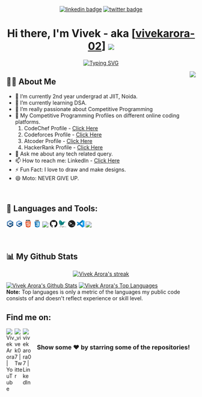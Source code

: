 <div align="center">
  
  
[![linkedin badge](https://img.shields.io/badge/Vivek_Arora-30302f?style=flat&logo=linkedin)](https://www.linkedin.com/in/vivekarora07/)
[![twitter badge](https://img.shields.io/badge/@_vivek07-30302f?style=flat&logo=twitter)](https://twitter.com/_vivek07?s=08)


  <h1>Hi there, I'm Vivek - aka [<a href="https://github.com/vivekarora-02">vivekarora-02</a>]  <img src="https://media.giphy.com/media/hvRJCLFzcasrR4ia7z/giphy.gif" width="30px"></h1>

[![Typing SVG](https://readme-typing-svg.herokuapp.com?font=Robot-Bold&size=30&color=fff&center=true&vCenter=true&width=900&height=110&lines=Competetive+Programmer;Passionate+Developer;CSE+Sophomore)](https://git.io/typing-svg)

  
</div>
  
<!-- ## Hi there 👋 

## I am a Fast Learner, FullStack Developer, Competetive Programmer -->

<img align="right" src="./codingcat.gif"/>

## 🙋‍♂️ About Me
- 🔭 I’m currently 2nd year undergrad at JIIT, Noida.
- 🌱 I’m currently learning DSA.
- 🤔 I’m really passionate about Competitive Programming
- 🤠 My Competitive Programming Profiles on different online coding platforms.
     1. CodeChef Profile - [Click Here](https://www.codechef.com/users/vivek_arora)
     2. Codeforces Profile - [Click Here](https://codeforces.com/profile/vivek_arora02)
     3. Atcoder Profile - [Click Here](https://atcoder.jp/users/vivek_arora)
     4. HackerRank Profile - [Click Here](https://www.hackerrank.com/vivek_arora2024)
- 💬 Ask me about any tech related query.
- 📫 How to reach me: LinkedIn - [Click Here](https://www.linkedin.com/in/vivekarora07/)
- ⚡ Fun Fact: I love to draw and make designs.
- 😄 Moto: NEVER GIVE UP.


<br/>

## 🚀 Languages and Tools:

<code><img height="20" src="https://raw.githubusercontent.com/github/explore/80688e429a7d4ef2fca1e82350fe8e3517d3494d/topics/cpp/cpp.png"></code>
<code><img height="20" src="https://raw.githubusercontent.com/github/explore/80688e429a7d4ef2fca1e82350fe8e3517d3494d/topics/c/c.png"></code>
<code><img height="20" src="https://raw.githubusercontent.com/github/explore/80688e429a7d4ef2fca1e82350fe8e3517d3494d/topics/html/html.png"></code>
<code><img height="20" src="https://raw.githubusercontent.com/github/explore/80688e429a7d4ef2fca1e82350fe8e3517d3494d/topics/css/css.png"></code>
<code><img height="20" src="https://img.icons8.com/color/48/000000/git.png"></code>
<code><img height="20" src="https://raw.githubusercontent.com/github/explore/78df643247d429f6cc873026c0622819ad797942/topics/github/github.png"></code>
<code><img height="20" src="https://raw.githubusercontent.com/github/explore/78df643247d429f6cc873026c0622819ad797942/topics/latex/latex.png"></code>
<code><img height="20" src="https://raw.githubusercontent.com/github/explore/80688e429a7d4ef2fca1e82350fe8e3517d3494d/topics/terminal/terminal.png"></code>
<code><img height="20" src="https://raw.githubusercontent.com/github/explore/80688e429a7d4ef2fca1e82350fe8e3517d3494d/topics/visual-studio-code/visual-studio-code.png"></code> 
<code><img height="20" src="https://www.vectorlogo.zone/logos/google_cloud/google_cloud-icon.svg"></code> 
</p>
<br>


## 📊 My Github Stats

<p align="center">
    <a href="https://github.com/vivekarora-02/github-readme-streak-stats">
        <img title="🔥 Get streak stats for your profile at git.io/streak-stats" alt="Vivek Arora's streak" src="https://github-readme-streak-stats.herokuapp.com/?user=vivekarora-02&theme=black-ice&hide_border=true&stroke=0000&background=060A0CD0"/>
    </a>
</p>

<a href="https://github.com/vivekarora-02/github-readme-stats"><img alt="Vivek Arora's Github Stats" src="https://github-readme-stats.vercel.app/api?username=vivekarora-02&show_icons=true&count_private=true&theme=react&hide_border=true&bg_color=0D1117" /></a>
<a href="https://github.com/vivekarora-02/github-readme-stats"><img alt="Vivek Arora's Top Languages" src="https://github-readme-stats.vercel.app/api/top-langs/?username=vivekarora-02&langs_count=8&count_private=true&layout=compact&theme=react&hide_border=true&bg_color=0D1117"/></a>
<br/>
<b>Note:</b> Top languages is only a metric of the languages my public code consists of and doesn't reflect experience or skill level.

## Find me on:
[<img align="left" alt="Vivek Arora | YouTube" width="22px" src="https://cdn.jsdelivr.net/npm/simple-icons@v3/icons/youtube.svg" />][youtube]
[<img align="left" alt="_vivek07 | Twitter" width="22px" src="https://cdn.jsdelivr.net/npm/simple-icons@v3/icons/twitter.svg" />][twitter]
[<img align="left" alt="vivekarora07 | LinkedIn" width="22px" src="https://cdn.jsdelivr.net/npm/simple-icons@v3/icons/linkedin.svg" />][linkedin]

<br />

[twitter]: https://twitter.com/_vivek07?s=08
[youtube]: https://www.youtube.com/channel/UCsBFZCuE1qszyUrqXEPbleg
[linkedin]: https://www.linkedin.com/in/vivekarora07/
[github]: https://github.com/vivekarora-02

<div align="center">

### Show some ❤️ by starring some of the repositories!


  

  
<!-- ![Github stats](https://github-readme-stats.vercel.app/api?username=Nushcode)
 -->
